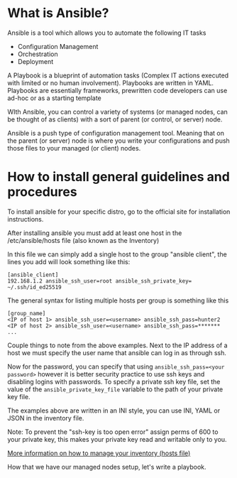 # What is Ansible?

Ansible is a tool which allows you to automate the following IT tasks
* Configuration Management
* Orchestration
* Deployment

A Playbook is a blueprint of automation tasks (Complex IT actions executed with limited or no human involvement). Playbooks are written in YAML.
Playbooks are essentially frameworks, prewritten code developers can use ad-hoc or as a starting template

WIth Ansible, you can control a variety of systems (or managed nodes, can be thought of as clients) with a sort of parent (or control, or server) node.  

Ansible is a push type of configuration management tool. Meaning that on the parent (or server) node is where you write your configurations and push those files to your managed (or client) nodes.

# How to install general guidelines and procedures

To install ansible for your specific distro, go to the official site for installation instructions.

After installing ansible you must add at least one host in the /etc/ansible/hosts file (also known as the Inventory)

In this file we can simply add a single host to the group "ansible client", the lines you add will look something like this:

```
[ansible_client]
192.168.1.2 ansible_ssh_user=root ansible_ssh_private_key= ~/.ssh/id_ed25519
```
The general syntax for listing multiple hosts per group is something like this

```
[group_name]
<IP of host 1> ansible_ssh_user=<username> ansible_ssh_pass=hunter2
<IP of host 2> ansible_ssh_user=<username> ansible_ssh_pass=*******
...
```

Couple things to note from the above examples.
Next to the IP address of a host we must specify the user name that ansible can log in as through ssh.

Now for the password, you can specify that using ``ansible_ssh_pass=<your password>`` however it is better security practice to use ssh keys and disabling logins with passwords.
To specify a private ssh key file, set the value of the ``ansible_private_key_file`` variable to the path of your private key file.


The examples above are written in an INI style, you can use INI, YAML or JSON in the inventory file.

Note: To prevent the "ssh-key is too open error" assign perms of 600 to your private key, this makes your private key read and writable only to you.



[More information on how to manage your inventory (hosts file)](https://docs.ansible.com/ansible/latest/user_guide/intro_inventory.html#connecting-to-hosts-behavioral-inventory-parameters)

How that we have our managed nodes setup, let's write a playbook.
